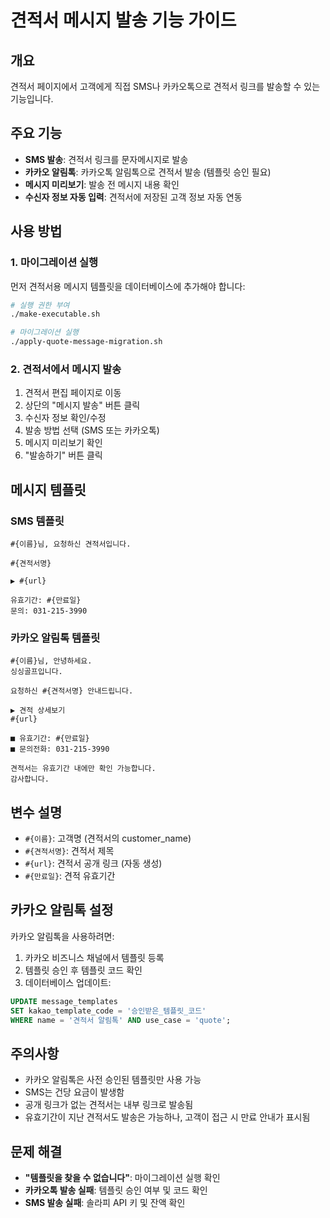 # 견적서 메시지 발송 기능 가이드

## 개요
견적서 페이지에서 고객에게 직접 SMS나 카카오톡으로 견적서 링크를 발송할 수 있는 기능입니다.

## 주요 기능
- **SMS 발송**: 견적서 링크를 문자메시지로 발송
- **카카오 알림톡**: 카카오톡 알림톡으로 견적서 발송 (템플릿 승인 필요)
- **메시지 미리보기**: 발송 전 메시지 내용 확인
- **수신자 정보 자동 입력**: 견적서에 저장된 고객 정보 자동 연동

## 사용 방법

### 1. 마이그레이션 실행
먼저 견적서용 메시지 템플릿을 데이터베이스에 추가해야 합니다:

```bash
# 실행 권한 부여
./make-executable.sh

# 마이그레이션 실행
./apply-quote-message-migration.sh
```

### 2. 견적서에서 메시지 발송
1. 견적서 편집 페이지로 이동
2. 상단의 "메시지 발송" 버튼 클릭
3. 수신자 정보 확인/수정
4. 발송 방법 선택 (SMS 또는 카카오톡)
5. 메시지 미리보기 확인
6. "발송하기" 버튼 클릭

## 메시지 템플릿

### SMS 템플릿
```
#{이름}님, 요청하신 견적서입니다.

#{견적서명}

▶ #{url}

유효기간: #{만료일}
문의: 031-215-3990
```

### 카카오 알림톡 템플릿
```
#{이름}님, 안녕하세요.
싱싱골프입니다.

요청하신 #{견적서명} 안내드립니다.

▶ 견적 상세보기
#{url}

■ 유효기간: #{만료일}
■ 문의전화: 031-215-3990

견적서는 유효기간 내에만 확인 가능합니다.
감사합니다.
```

## 변수 설명
- `#{이름}`: 고객명 (견적서의 customer_name)
- `#{견적서명}`: 견적서 제목
- `#{url}`: 견적서 공개 링크 (자동 생성)
- `#{만료일}`: 견적 유효기간

## 카카오 알림톡 설정
카카오 알림톡을 사용하려면:

1. 카카오 비즈니스 채널에서 템플릿 등록
2. 템플릿 승인 후 템플릿 코드 확인
3. 데이터베이스 업데이트:
```sql
UPDATE message_templates 
SET kakao_template_code = '승인받은_템플릿_코드'
WHERE name = '견적서 알림톡' AND use_case = 'quote';
```

## 주의사항
- 카카오 알림톡은 사전 승인된 템플릿만 사용 가능
- SMS는 건당 요금이 발생함
- 공개 링크가 없는 견적서는 내부 링크로 발송됨
- 유효기간이 지난 견적서도 발송은 가능하나, 고객이 접근 시 만료 안내가 표시됨

## 문제 해결
- **"템플릿을 찾을 수 없습니다"**: 마이그레이션 실행 확인
- **카카오톡 발송 실패**: 템플릿 승인 여부 및 코드 확인
- **SMS 발송 실패**: 솔라피 API 키 및 잔액 확인
